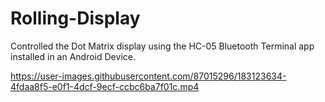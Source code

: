 # Rolling-Display

Controlled the Dot Matrix display using the HC-05 Bluetooth Terminal app installed in an Android Device. 

https://user-images.githubusercontent.com/87015296/183123634-4fdaa8f5-e0f1-4dcf-9ecf-ccbc6ba7f01c.mp4

